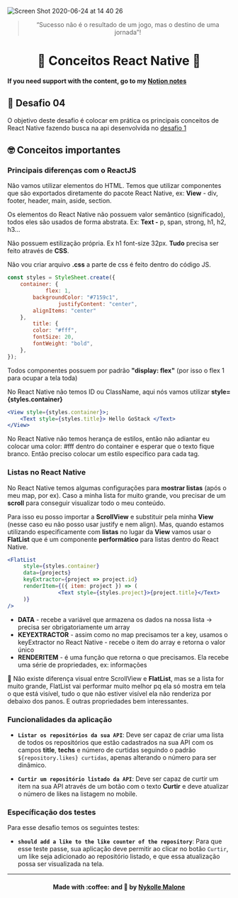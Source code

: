![Screen Shot 2020-06-24 at 14 40 26](https://user-images.githubusercontent.com/54912285/85605620-b59af580-b628-11ea-9c7a-f318a42dbba3.png)

<blockquote align="center">“Sucesso não é o resultado de um jogo, mas o destino de uma jornada”!</blockquote>


<h1 align="center">
  🚀 Conceitos React Native 🚀
</h1>

#### If you need support with the content, go to my [Notion notes](https://www.notion.so/S01-Mobile-com-React-Native-7ffb8834ea074da8a18c1d96173c1299)
  
## 🚀 Desafio 04 
O objetivo deste desafio é colocar em prática os principais conceitos de React Native fazendo busca na api desenvolvida no [desafio 1](https://github.com/nymalone/gostack-desafio-01)

##  🤓 Conceitos importantes
### Principais diferenças com o ReactJS
Não vamos utilizar elementos do HTML. Temos que utilizar componentes que são exportados diretamente do pacote React Native, ex: **View** - div, footer, header, main, aside, section.

Os elementos do React Native não possuem valor semântico (significado), todos eles são usados de forma abstrata. Ex: **Text -** p, span, strong, h1, h2, h3...

Não possuem estilização própria. Ex h1 font-size 32px. **Tudo** precisa ser feito através de **CSS**.

Não vou criar arquivo **.css** a parte de css é feito dentro do código JS.

```jsx
const styles = StyleSheet.create({
    container: {
			flex: 1, 
        backgroundColor: "#7159c1",
				justifyContent: "center",
        alignItems: "center"
    },
		title: {
        color: "#fff",
        fontSize: 20,
        fontWeight: "bold",
    },
});
```

Todos componentes possuem por padrão **"display: flex"**  (por isso o flex 1 para ocupar a tela toda)

No React Native não temos ID ou ClassName, aqui nós vamos utilizar **style={styles.container}** 

```jsx
<View style={styles.container}>;
	<Text style={styles.title}> Hello GoStack </Text>
</View> 
```

No React Native não temos herança de estilos, então não adiantar eu colocar uma color: #fff dentro do container e esperar que o texto fique branco. Então preciso colocar um estilo especifico para cada tag.

### Listas no React Native
No React Native temos algumas configurações para **mostrar listas** (após o meu map, por ex). Caso a minha lista for muito grande, vou precisar de um **scroll** para conseguir visualizar todo o meu conteúdo.

Para isso eu posso importar a **ScrollView** e substituir pela minha **View** (nesse caso eu não posso usar justify e nem align). Mas, quando estamos utilizando especificamente com **listas** no lugar da **View** vamos usar o **FlatList** que é um componente **performático** para listas dentro do React Native.

```jsx
<FlatList 
     style={styles.container}
     data={projects} 
     keyExtractor={project => project.id} 
     renderItem={({ item: project }) => (
                <Text style={styles.project}>{project.title}</Text> 
     )}  
/>
```

- **DATA** - recebe a variável que armazena os dados na nossa lista -> precisa ser obrigatoriamente um array
- **KEYEXTRACTOR** - assim como no map precisamos ter a key, usamos o keyExtractor no React Native - recebe o item do array e retorna o valor único
- **RENDERITEM** - é uma função que retorna o que precisamos. Ela recebe uma série de propriedades, ex: informações

📎 Não existe diferença visual entre ScrollView e **FlatList**, mas se a lista for muito grande, FlatList vai performar muito melhor pq ela só mostra em tela o que está visível, tudo o que não estiver visível ela não renderiza por debaixo dos panos.  E outras propriedades bem interessantes.

### Funcionalidades da aplicação

- **`Listar os repositórios da sua API`**: Deve ser capaz de criar uma lista de todos os repositórios que estão cadastrados na sua API com os campos **title**, **techs** e número de curtidas seguindo o padrão `${repository.likes} curtidas`, apenas alterando o número para ser dinâmico.

- **`Curtir um repositório listado da API`**: Deve ser capaz de curtir um item na sua API através de um botão com o texto **Curtir** e deve atualizar o número de likes na listagem no mobile.

### Específicação dos testes

Para esse desafio temos os seguintes testes:

- **`should add a like to the like counter of the repository`**: Para que esse teste passe, sua aplicação deve permitir ao clicar no botão `Curtir`, um like seja adicionado ao repositório listado, e que essa atualização possa ser visualizada na tela.

***

<h4 align="center">
    Made with :coffee: and 💜 by <a href="https://www.linkedin.com/in/nykollemalone/" target="_blank">Nykolle Malone</a>
</h4>


